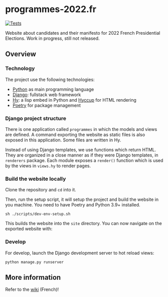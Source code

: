 # programmes-2022.fr

[![Tests](https://github.com/Arkelis/programmes-2022/actions/workflows/ci.yml/badge.svg)](https://github.com/Arkelis/programmes-2022/actions/workflows/ci.yml)

Website about candidates and their manifesto for 2022 French Presidential Elections.
Work in progress, still not released.

## Overview

### Technology

The project use the following technologies:

- [Python](https://docs.python.org/) as main programming language
- [Django](https://docs.djangoproject.com/en/4.0/): fullstack web framework
- [Hy](https://docs.hylang.org/en/alpha/): a lisp embed in Python and [Hyccup](https://hyccup.pycolore.fr) for HTML rendering
- [Poetry](https://python-poetry.org/) for package management

### Django project structure

There is one application called `programmes` in which the models and views are defined.
A command exporting the website as static files is also exposed in this application.
Some files are written in Hy.

Instead of using Django templates, we use functions which return HTML. They are organized
in a close manner as if they were Django templates, in `renderers` package. Each module
exposes a `render()` function which is used by the views in `views.hy` to render pages. 

### Build the website locally

Clone the repository and `cd` into it.

Then, run the setup script, it will setup the project and build the website in you machine.
You need to have Poetry and Python 3.9+ installed.

```
sh ./scripts/dev-env-setup.sh
```

This builds the website into the `site` directory.
You can now navigate on the exported website with:

### Develop

For develop, launch the Django development server to hot reload views:

```
python manage.py runserver
```

## More information

Refer to the [wiki](https://github.com/Arkelis/programmes-2022/wiki) (French)!
